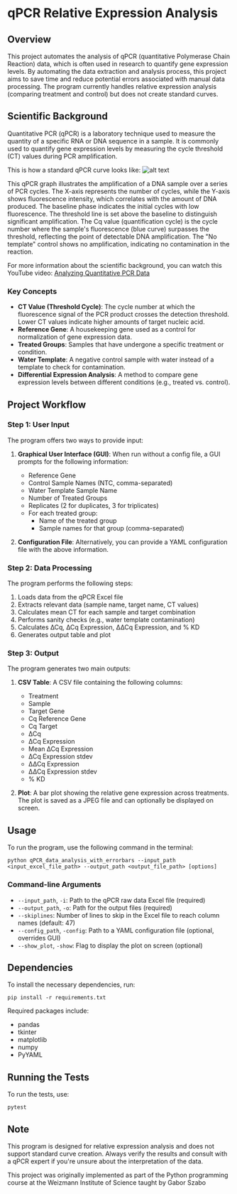 # qPCR Relative Expression Analysis

## Overview

This project automates the analysis of qPCR (quantitative Polymerase Chain Reaction) data, which is often used in research to quantify gene expression levels. By automating the data extraction and analysis process, this project aims to save time and reduce potential errors associated with manual data processing. The program currently handles relative expression analysis (comparing treatment and control) but does not create standard curves.

## Scientific Background

Quantitative PCR (qPCR) is a laboratory technique used to measure the quantity of a specific RNA or DNA sequence in a sample. It is commonly used to quantify gene expression levels by measuring the cycle threshold (CT) values during PCR amplification.

This is how a standard qPCR curve looks like:
![alt text](https://www.bio-rad.com/sites/default/files/2022-03/identifying-cq-value-qpcr-high-res.jpg)

This qPCR graph illustrates the amplification of a DNA sample over a series of PCR cycles. The X-axis represents the number of cycles, while the Y-axis shows fluorescence intensity, which correlates with the amount of DNA produced. The baseline phase indicates the initial cycles with low fluorescence. The threshold line is set above the baseline to distinguish significant amplification. The Cq value (quantification cycle) is the cycle number where the sample's fluorescence (blue curve) surpasses the threshold, reflecting the point of detectable DNA amplification. The "No template" control shows no amplification, indicating no contamination in the reaction.


For more information about the scientific background, you can watch this YouTube video: [Analyzing Quantitative PCR Data](https://www.youtube.com/watch?v=y8tHiH0BzGY)

### Key Concepts

- **CT Value (Threshold Cycle)**: The cycle number at which the fluorescence signal of the PCR product crosses the detection threshold. Lower CT values indicate higher amounts of target nucleic acid.
- **Reference Gene**: A housekeeping gene used as a control for normalization of gene expression data.
- **Treated Groups**: Samples that have undergone a specific treatment or condition.
- **Water Template**: A negative control sample with water instead of a template to check for contamination.
- **Differential Expression Analysis**: A method to compare gene expression levels between different conditions (e.g., treated vs. control).



## Project Workflow

### Step 1: User Input

The program offers two ways to provide input:

1. **Graphical User Interface (GUI)**: When run without a config file, a GUI prompts for the following information:
   - Reference Gene
   - Control Sample Names (NTC, comma-separated)
   - Water Template Sample Name
   - Number of Treated Groups
   - Replicates (2 for duplicates, 3 for triplicates)
   - For each treated group:
     - Name of the treated group
     - Sample names for that group (comma-separated)

2. **Configuration File**: Alternatively, you can provide a YAML configuration file with the above information.

### Step 2: Data Processing

The program performs the following steps:

1. Loads data from the qPCR Excel file
2. Extracts relevant data (sample name, target name, CT values)
3. Calculates mean CT for each sample and target combination
4. Performs sanity checks (e.g., water template contamination)
5. Calculates ∆Cq, ∆Cq Expression, ∆∆Cq Expression, and % KD
6. Generates output table and plot

### Step 3: Output

The program generates two main outputs:

1. **CSV Table**: A CSV file containing the following columns:
   - Treatment
   - Sample
   - Target Gene
   - Cq Reference Gene
   - Cq Target
   - ∆Cq
   - ∆Cq Expression
   - Mean ∆Cq Expression
   - ∆Cq Expression stdev
   - ∆∆Cq Expression
   - ∆∆Cq Expression stdev
   - % KD

2. **Plot**: A bar plot showing the relative gene expression across treatments. The plot is saved as a JPEG file and can optionally be displayed on screen.

## Usage

To run the program, use the following command in the terminal:

```
python qPCR_data_analysis_with_errorbars --input_path <input_excel_file_path> --output_path <output_file_path> [options]
```

### Command-line Arguments

- `--input_path`, `-i`: Path to the qPCR raw data Excel file (required)
- `--output_path`, `-o`: Path for the output files (required)
- `--skiplines`: Number of lines to skip in the Excel file to reach column names (default: 47)
- `--config_path`, `-config`: Path to a YAML configuration file (optional, overrides GUI)
- `--show_plot`, `-show`: Flag to display the plot on screen (optional)

## Dependencies

To install the necessary dependencies, run:

```
pip install -r requirements.txt
```

Required packages include:
- pandas
- tkinter
- matplotlib
- numpy
- PyYAML

## Running the Tests

To run the tests, use:

```
pytest
```

## Note

This program is designed for relative expression analysis and does not support standard curve creation. Always verify the results and consult with a qPCR expert if you're unsure about the interpretation of the data.

This project was originally implemented as part of the Python programming course at the Weizmann Institute of Science taught by Gabor Szabo


